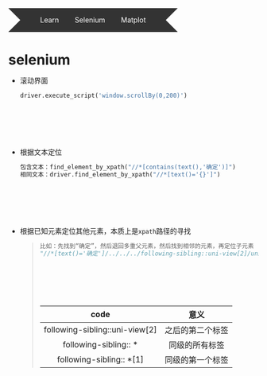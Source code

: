 

<div class="ribbon">
    <a href="learn"><spann>Learn</spann></a>
    <a href="#"><spann>Selenium</spann></a>
    <a href="#"><spann>Matplot</spann></a>
</div>

<style scoped=''>
    *{
        margin: 0;
        padding: 0;
    }
    .ribbon{
        display: inline-block;
    }
    .ribbon::before{
        margin-top: 48px;
        content: "";
        border: 24px solid #333;
        border-left-color: transparent;
        float: left;
    }
    .ribbon::after{
        margin-top: 48px;
        content: "";
        border: 24px solid #333;
        border-right-color: transparent;
        float: left;
    }
    a{
        float: left;
        height: 96px;
        text-decoration: none;
        overflow: hidden;
    }
    spann{
        margin-top: 48px;
        color: #fff;
        line-height:48px;
        padding: 0 16px;
        background: #333;
        display: inline-block;
        position: relative;
        transition: all 0.3s;
    }
    a:hover spann{
        margin-top: 40px;
        background: #666699;
    }
    spann::before{
        content: "";
        position: absolute;
        top: 48px;
        left: 0;
        border-right: 8px solid #666699;
        border-bottom: 8px solid #333;
    }
    spann::after{
        content: "";
        position: absolute;
        top:48px;
        right: 0;
        border-left: 8px solid #666699;
        border-bottom: 8px solid #333;
    }
</style>





# selenium

* 滚动界面
    ```python
    driver.execute_script('window.scrollBy(0,200)')
    ```

* 根据文本定位
    ```python
    包含文本：find_element_by_xpath("//*[contains(text(),'确定')]")
    相同文本：driver.find_element_by_xpath("//*[text()='{}']")
    ```
* 根据已知元素定位其他元素，本质上是`xpath`路径的寻找
    >  ```python
    > 比如：先找到“确定”，然后退回多重父元素，然后找到相邻的元素，再定位子元素
    > "//*[text()='确定']/../../../following-sibling::uni-view[2]/uni-view/uni-view[2]/uni-text/span"
    > ```
    >
    >   |  code   | 意义  |
    >   |  :--:  | :--: |
    >   | following-sibling::uni-view[2]  | 之后的第二个标签 |
    >   | following-sibling:: *  | 同级的所有标签 |
    >   | following-sibling:: *[1] | 同级的第一个标签 |